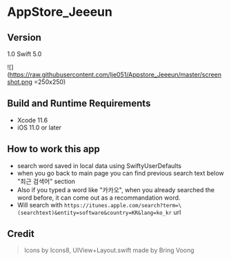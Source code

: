 # AppStore_Jeeeun

## Version
1.0
Swift 5.0 

![](https://raw.githubusercontent.com/lje051/Appstore_Jeeeun/master/screenshot.png =250x250)

## Build and Runtime Requirements
+ Xcode 11.6 
+ iOS 11.0 or later

## How to work this app
+ search word saved in local data using SwiftyUserDefaults 
+ when you go back to main page you can find previous search text below "최근 검색어" section
+ Also if you typed a word like "카카오", when you already searched the word before, it can come out as a recommandation word.
+ Will search with `https://itunes.apple.com/search?term=\(searchtext)&entity=software&country=KR&lang=ko_kr` url

## Credit 
> Icons by Icons8,
> UIView+Layout.swift  made by Bring Voong 

